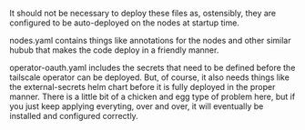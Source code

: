 It should not be necessary to deploy these files as, ostensibly, they are
configured to be auto-deployed on the nodes at startup time.

nodes.yaml contains things like annotations for the nodes and other similar
hubub that makes the code deploy in a friendly manner.

operator-oauth.yaml includes the secrets that need to be defined before the
tailscale operator can be deployed. But, of course, it also needs things like
the external-secrets helm chart before it is fully deployed in the proper
manner. There is a little bit of a chicken and egg type of problem here, but
if you just keep applying everyting, over and over, it will eventually be
installed and configured correctly.
